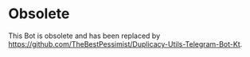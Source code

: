 # Obsolete

This Bot is obsolete and has been replaced by https://github.com/TheBestPessimist/Duplicacy-Utils-Telegram-Bot-Kt.
